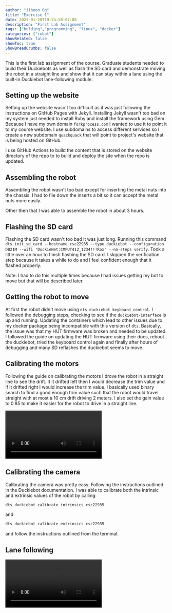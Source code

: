 ```yaml
---
author: "Jihoon Og"
title: "Exercise 1"
date: 2023-01-20T19:24:50-07:00
description: "First Lab Assignment"
tags: ["bulding","programming", "linux", "docker"]
categories: ["robot"]
ShowRelated: false
showToc: true
ShowBreadCrumbs: false
---
```

This is the first lab assignment of the course. Graduate students needed to build their Duckiebots as well as flash the SD card and demonstrate moving the robot in a straight line and show that it can stay within a lane using the built-in Duckiebot lane-following module.
## Setting up the website

Setting up the website wasn't too difficult as it was just following the instructions on GitHub Pages with Jekyll.
Installing Jekyll wasn't too bad on my system just needed to install Ruby and install the framework using Gem.
Because I have my own domain `forkprocess.com` I wanted to use it to point it to my course website. I use subdomains to access different services so I create a new subdomain `quackquack` that will point to project's website that is being hosted on GitHub.

I use GitHub Actions to build the content that is stored on the website directory of the repo to to build and deploy the site when the repo is updated.

## Assembling the robot

Assembling the robot wasn't too bad except for inserting the metal nuts into the chassis. I had to file down the inserts a bit so it can accept the metal nuts more easily.

Other then that I was able to assemble the robot in about 3 hours.

## Flashing the SD card

Flashing the SD card wasn't too bad it was just long. Running this command `dts init_sd_card --hostname csc22935 --type duckiebot --configuration DB21M --wifi 'DuckieNet:CMPUT412_1234!!!Rox' --no-steps verify`. Took a little over an hour to finish flashing the SD card. I skipped the verification step because it takes a while to do and I feel confident enough that it flashed properly.

Note: I had to do this multiple times because I had issues getting my bot to move but that will be described later.

## Getting the robot to move

At first the robot didn't move using `dts duckiebot keyboard_control`. 
I followed the debugging steps, checking to see if the `duckiebot-interface` is up and running. Updating the containers which lead to other issues due to my docker package being incompatible with this version of `dts`. Basically, the issue was that my HUT firmware was broken and needed to be updated. I followed the guide on updating the HUT firmware using their docs, reboot the duckiebot, tried the keyboard control again and finally after hours of debugging and many SD reflashes the duckiebot seems to move. 

## Calibrating the motors

Following the guide on calibrating the motors I drove the robot in a straight line to see the drift. It it drifted left then I would decrease the trim value and if it drifted right I would increase the trim value. I basically used binary search to find a good enough trim value such that the robot would travel straight with at most a 10 cm drift driving 2 meters.
I also set the gain value to 0.85 to make it easier for the robot to drive in a straight line.

![Moving in a stright line](https://user-images.githubusercontent.com/25281309/213749899-fe5847b6-b30c-4211-b107-2a5cf63bb924.mp4)

## Calibrating the camera

Calibrating the camera was pretty easy. Following the instructions outlined in the Duckiebot documentation. I was able to calibrate both the intrinsic and extrinsic values of the robot by calling:
```bash
dts duckiebot calibrate_intrinsics csc22935
```
and
```bash
dts duckiebot calibrate_extrinsics csc22935 
```
and follow the instructions outlined from the terminal.


## Lane following

![lane-following-video](https://user-images.githubusercontent.com/25281309/213841632-b91a5550-10d3-4cd7-82fd-6deab8672402.mp4)
